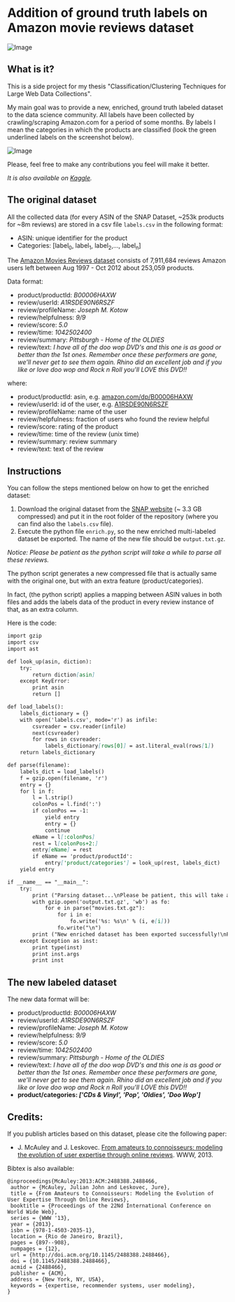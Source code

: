 # Addition of ground truth labels on Amazon movie reviews dataset

![Image](http://i.imgur.com/W5KG8qQ.png)

## What is it?

This is a side project for my thesis "Classification/Clustering Techniques for Large Web Data Collections".

My main goal was to provide a new, enriched, ground truth labeled dataset to the data science community. 
All labels have been collected by crawling/scraping Amazon.com for a period of some months. 
By labels I mean the categories in which the products are classified (look the green underlined labels on the screenshot below).

![Image](http://i.imgur.com/mAiuoO6.png)

Please, feel free to make any contributions you feel will make it better.

_It is also available on [Kaggle](https://www.kaggle.com/thebuzz/ground-truth-labels-amazon-movie-reviews-dataset)._

## The original dataset

All the collected data (for every ASIN of the SNAP Dataset, ~253k products for ~8m reviews) are stored in a csv file ```labels.csv``` in the following format:

- ASIN: unique identifier for the product
- Categories: [label<sub>0</sub>, label<sub>1</sub>, label<sub>2</sub>,..., label<sub>n</sub>]

The [Amazon Movies Reviews dataset](https://snap.stanford.edu/data/web-Movies.html) consists of 7,911,684 reviews Amazon users left between Aug 1997 - Oct 2012 about 253,059 products.

Data format:

- product/productId: _B00006HAXW_
- review/userId: _A1RSDE90N6RSZF_
- review/profileName: _Joseph M. Kotow_
- review/helpfulness: _9/9_
- review/score: _5.0_
- review/time: _1042502400_
- review/summary: _Pittsburgh - Home of the OLDIES_
- review/text: _I have all of the doo wop DVD's and this one is as good or better than the 1st ones. Remember once these performers are gone, we'll never get to see them again. Rhino did an excellent job and if you like or love doo wop and Rock n Roll you'll LOVE this DVD!!_

where:
- product/productId: asin, e.g. [amazon.com/dp/B00006HAXW](http://www.amazon.com/dp/B00006HAXW)
- review/userId: id of the user, e.g. [A1RSDE90N6RSZF](http://www.amazon.com/gp/cdp/member-reviews/A1RSDE90N6RSZF)
- review/profileName: name of the user
- review/helpfulness: fraction of users who found the review helpful
- review/score: rating of the product
- review/time: time of the review (unix time)
- review/summary: review summary
- review/text: text of the review

## Instructions 

You can follow the steps mentioned below on how to get the enriched dataset: 
1. Download the original dataset from the [SNAP website](https://snap.stanford.edu/data/web-Movies.html) (~ 3.3 GB compressed) and put it in the root folder of the repository (where you can find also the  ```labels.csv``` file).
2. Execute the python file ```enrich.py```, so the new enriched multi-labeled dataset be exported. The name of the new file should be ```output.txt.gz```.

_Notice: Please be patient as the python script will take a while to parse all these reviews._

The python script generates a new compressed file that is actually same with the original one, but with an extra feature (product/categories).

In fact, (the python script) applies a mapping between ASIN values in both files and adds the labels data of the product in every review instance of that, as an extra column.

Here is the code:
```markdown
import gzip
import csv
import ast

def look_up(asin, diction):
    try:
        return diction[asin]
    except KeyError:
        print asin
        return []

def load_labels():
    labels_dictionary = {}
    with open('labels.csv', mode='r') as infile:
        csvreader = csv.reader(infile)
        next(csvreader)
        for rows in csvreader:
            labels_dictionary[rows[0]] = ast.literal_eval(rows[1])
    return labels_dictionary

def parse(filename):
    labels_dict = load_labels()
    f = gzip.open(filename, 'r')
    entry = {}
    for l in f:
        l = l.strip()
        colonPos = l.find(':')
        if colonPos == -1:
            yield entry
            entry = {}
            continue
        eName = l[:colonPos]
        rest = l[colonPos+2:]
        entry[eName] = rest
        if eName == 'product/productId':
            entry['product/categories'] = look_up(rest, labels_dict)   
    yield entry

if __name__ == "__main__":
    try:
        print ("Parsing dataset...\nPlease be patient, this will take a while...")
        with gzip.open('output.txt.gz', 'wb') as fo:
            for e in parse("movies.txt.gz"):
                for i in e:
                    fo.write('%s: %s\n' % (i, e[i]))
                fo.write("\n")
        print ("New enriched dataset has been exported successfully!\nFile name: output.txt.gz")
    except Exception as inst:
        print type(inst)
        print inst.args
        print inst
```

## The new labeled dataset

The new data format will be:

- product/productId: _B00006HAXW_
- review/userId: _A1RSDE90N6RSZF_
- review/profileName: _Joseph M. Kotow_
- review/helpfulness: _9/9_
- review/score: _5.0_
- review/time: _1042502400_
- review/summary: _Pittsburgh - Home of the OLDIES_
- review/text: _I have all of the doo wop DVD's and this one is as good or better than the 1st ones. Remember once these performers are gone, we'll never get to see them again. Rhino did an excellent job and if you like or love doo wop and Rock n Roll you'll LOVE this DVD!!_
- **product/categories: _['CDs & Vinyl', 'Pop', 'Oldies', 'Doo Wop']_**

## Credits:

If you publish articles based on this dataset, please cite the following paper:

- J. McAuley and J. Leskovec. [From amateurs to connoisseurs: modeling the evolution of user expertise through online reviews](http://i.stanford.edu/~julian/pdfs/www13.pdf). WWW, 2013.

Bibtex is also available:

```
@inproceedings{McAuley:2013:ACM:2488388.2488466,
 author = {McAuley, Julian John and Leskovec, Jure},
 title = {From Amateurs to Connoisseurs: Modeling the Evolution of User Expertise Through Online Reviews},
 booktitle = {Proceedings of the 22Nd International Conference on World Wide Web},
 series = {WWW '13},
 year = {2013},
 isbn = {978-1-4503-2035-1},
 location = {Rio de Janeiro, Brazil},
 pages = {897--908},
 numpages = {12},
 url = {http://doi.acm.org/10.1145/2488388.2488466},
 doi = {10.1145/2488388.2488466},
 acmid = {2488466},
 publisher = {ACM},
 address = {New York, NY, USA},
 keywords = {expertise, recommender systems, user modeling},
} 
```
[//]: # "For more details see [GitHub Flavored Markdown](https://guides.github.com/features/mastering-markdown/)."
